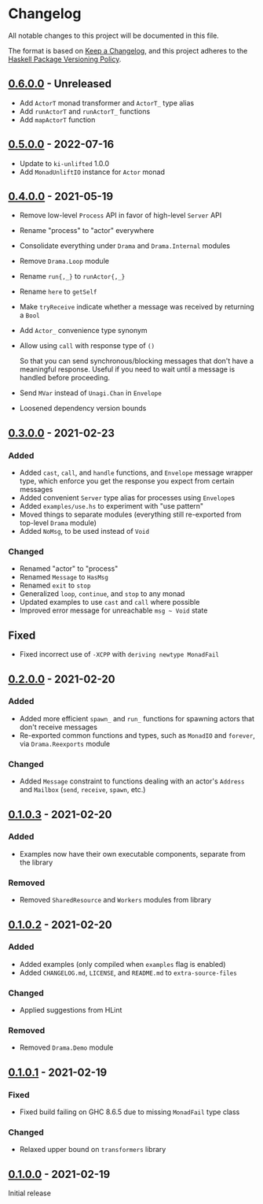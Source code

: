 # Changelog

All notable changes to this project will be documented in this file.

The format is based on [Keep a Changelog][changelog], and this project adheres
to the [Haskell Package Versioning Policy][pvp].

## [0.6.0.0] - Unreleased

- Add `ActorT` monad transformer and `ActorT_` type alias
- Add `runActorT` and `runActorT_` functions
- Add `mapActorT` function

## [0.5.0.0] - 2022-07-16

- Update to `ki-unlifted` 1.0.0
- Add `MonadUnliftIO` instance for `Actor` monad

## [0.4.0.0] - 2021-05-19

- Remove low-level `Process` API in favor of high-level `Server` API
- Rename "process" to "actor" everywhere
- Consolidate everything under `Drama` and `Drama.Internal` modules
- Remove `Drama.Loop` module
- Rename `run{,_}` to `runActor{,_}`
- Rename `here` to `getSelf`
- Make `tryReceive` indicate whether a message was received by returning a
  `Bool`
- Add `Actor_` convenience type synonym
- Allow using `call` with response type of `()`

  So that you can send synchronous/blocking messages that don't have a
  meaningful response. Useful if you need to wait until a message is handled
  before proceeding.
- Send `MVar` instead of `Unagi.Chan` in `Envelope`
- Loosened dependency version bounds

## [0.3.0.0] - 2021-02-23

### Added

- Added `cast`, `call`, and `handle` functions, and `Envelope` message wrapper
type, which enforce you get the response you expect from certain messages
- Added convenient `Server` type alias for processes using `Envelope`s
- Added `examples/use.hs` to experiment with "use pattern"
- Moved things to separate modules (everything still re-exported from top-level
`Drama` module)
- Added `NoMsg`, to be used instead of `Void`

### Changed

- Renamed "actor" to "process"
- Renamed `Message` to `HasMsg`
- Renamed `exit` to `stop`
- Generalized `loop`, `continue`, and `stop` to any monad
- Updated examples to use `cast` and `call` where possible
- Improved error message for unreachable `msg ~ Void` state

## Fixed

- Fixed incorrect use of `-XCPP` with `deriving newtype MonadFail`

## [0.2.0.0] - 2021-02-20

### Added

- Added more efficient `spawn_` and `run_` functions for spawning actors that
don't receive messages
- Re-exported common functions and types, such as `MonadIO` and `forever`, via
`Drama.Reexports` module

### Changed

- Added `Message` constraint to functions dealing with an actor's `Address` and
`Mailbox` (`send`, `receive`, `spawn`, etc.)

## [0.1.0.3] - 2021-02-20

### Added

- Examples now have their own executable components, separate from the library

### Removed

- Removed `SharedResource` and `Workers` modules from library

## [0.1.0.2] - 2021-02-20

### Added

- Added examples (only compiled when `examples` flag is enabled)
- Added `CHANGELOG.md`, `LICENSE`, and `README.md` to `extra-source-files`

### Changed

- Applied suggestions from HLint

### Removed

- Removed `Drama.Demo` module

## [0.1.0.1] - 2021-02-19

### Fixed

- Fixed build failing on GHC 8.6.5 due to missing `MonadFail` type class

### Changed

- Relaxed upper bound on `transformers` library

## [0.1.0.0] - 2021-02-19

Initial release

[0.6.0.0]: https://github.com/evanrelf/drama/compare/v0.5.0.0...HEAD
[0.5.0.0]: https://github.com/evanrelf/drama/releases/tag/v0.5.0.0
[0.4.0.0]: https://github.com/evanrelf/drama/releases/tag/v0.4.0.0
[0.3.0.0]: https://github.com/evanrelf/drama/releases/tag/v0.3.0.0
[0.2.0.0]: https://github.com/evanrelf/drama/releases/tag/v0.2.0.0
[0.1.0.3]: https://github.com/evanrelf/drama/releases/tag/v0.1.0.3
[0.1.0.2]: https://github.com/evanrelf/drama/releases/tag/v0.1.0.2
[0.1.0.1]: https://github.com/evanrelf/drama/releases/tag/v0.1.0.1
[0.1.0.0]: https://github.com/evanrelf/drama/releases/tag/v0.1.0.0

[changelog]: https://keepachangelog.com/en/1.0.0/
[pvp]: https://pvp.haskell.org/
